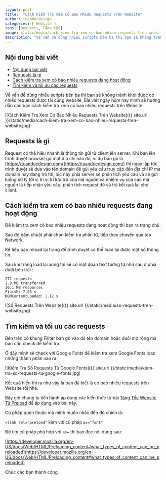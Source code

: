 ```yaml
---
layout: post
title:  "Cách Kiểm Tra Xem Có Bao Nhiêu Requests Trên Website"
author: tuanducdesign
categories: [ Website ]
tags: [Requests, Tăng tốc]
image: static/media/cach-kiem-tra-xem-co-bao-nhieu-requests-tren-website.jpg
description: "Về vấn đề dùng nhiều scripts bên ba thì bạn sẽ không tránh khỏi được có nhiều requests được tải cùng website."
---
```


## Nội dung bài viết

- [Nội dung bài viết](#nội-dung-bài-viết)
- [Requests là gì](#requests-là-gì)
- [Cách kiểm tra xem có bao nhiêu requests đang hoạt động](#cách-kiểm-tra-xem-có-bao-nhiêu-requests-đang-hoạt-động)
- [Tìm kiếm và tối ưu các requests](#tìm-kiếm-và-tối-ưu-các-requests)

Về vấn đề dùng nhiều scripts bên ba thì bạn sẽ không tránh khỏi được có nhiều requests được tải cùng website, Bài viết ngày hôm nay mình sẽ hướng dẫn các bạn cách kiểm tra xem có bao nhiêu requests trên Website.

![Cách Kiểm Tra Xem Có Bao Nhiêu Requests Trên Website]({{ site.url }}/static/media/cach-kiem-tra-xem-co-bao-nhieu-requests-tren-website.jpg)

## Requests là gì

Request có thể hiểu nhanh là thông tin gửi từ client lên server. Khi bạn lên trình duyệt browser gõ một địa chỉ nào đó, ví dụ bạn gõ là [https://tuanducdesign.com/](https://tuanducdesign.com/) thì ngay lập tức trình duyệt sẽ dựa vào tên domain để gửi yêu cầu truy cập đến địa chỉ IP mà domain này đang trỏ tới, lúc này phía server sẽ phân tích yêu cầu và sẽ gửi luồng xử lý tới vị trí vị trí lưu trữ của mã nguồn và nhiệm vụ của các mã nguồn là tiếp nhận yêu cầu, phân tích request đó và trả kết quả lại cho client.

## Cách kiểm tra xem có bao nhiêu requests đang hoạt động

Để kiểm tra xem có bao nhiêu requests đang hoạt động thì bạn ra trang chủ.

Sau đó bấm chuột phải chọn kiểm tra phần tử, tiếp theo chuyển qua tab Network.

Kế tiếp bạn reload lại trang để trình duyệt có thể load lại được một số thông tin.

Sau khi trang load lại xong thì sẽ có một đoạn text tương tự như sau ở phía dưới bên trái :

```text
272 requests
1.9 MB transferred
10.1 MB resources
Finish: 7.63 s
DOMContentLoaded: 1.12 s
```

![Số Requests Trên Website]({{ site.url }}/static/media/so-requests-tren-website.jpg)

## Tìm kiếm và tối ưu các requests

Bên trên có khung Fillter bạn gõ vào đó tên domain hoặc đuôi mở rộng mà bạn cần check để kiểm tra.

Ở đây mình sẽ check với Google Fonts để kiểm tra xem Google Fonts load những thành phần nào ra.

![Kiểm Tra Số Requests Từ Google Fonts]({{ site.url }}/static/media/kiem-tra-so-requests-tu-google-fonts.jpg)

Kết quả hiển thị ra như vậy là bạn đã biết là có bao nhiêu requests trên Website rồi nhé.

Bây giờ chúng ta tiến hành áp dụng các kiến thức từ bài [Tăng Tốc Website Từ Preload](https://tuanducdesign.com/2021/01/tang-toc-website-tu-preload.html) để áp dụng vào bài này.

Cú pháp quen thuộc mà mình muốn nhắc đến đó chính là:

``` <link rel="preload" ``` kèm với cú pháp ``` as="font" ```

Để tìm cú pháp phù hợp với ``` as= ``` thì bạn đọc nội dung sau:

[https://developer.mozilla.org/en-US/docs/Web/HTML/Preloading_content#what_types_of_content_can_be_preloaded](https://developer.mozilla.org/en-US/docs/Web/HTML/Preloading_content#what_types_of_content_can_be_preloaded)

Chúc các bạn thành công.
